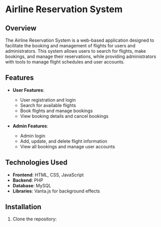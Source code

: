 # Airline Reservation System

## Overview
The Airline Reservation System is a web-based application designed to facilitate the booking and management of flights for users and administrators. This system allows users to search for flights, make bookings, and manage their reservations, while providing administrators with tools to manage flight schedules and user accounts.

## Features
- **User  Features**:
  - User registration and login
  - Search for available flights
  - Book flights and manage bookings
  - View booking details and cancel bookings

- **Admin Features**:
  - Admin login
  - Add, update, and delete flight information
  - View all bookings and manage user accounts

## Technologies Used
- **Frontend**: HTML, CSS, JavaScript
- **Backend**: PHP
- **Database**: MySQL
- **Libraries**: Vanta.js for background effects

## Installation
1. Clone the repository:
   ```bash
   
